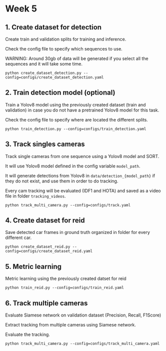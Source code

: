 # Week 5

## 1. Create dataset for detection
Create train and validation splits for training and inference.

Check the config file to specify which sequences to use.

WARNING: Around 30gb of data will be generated if you select all the sequences and it will
take some time.
````
python create_dataset_detection.py --config=configs/create_dataset_detection.yaml
````

## 2. Train detection model (optional)
Train a Yolov8 model using the previously created dataset (train and validation) in case you
do not have a pretrained Yolov8 model for this task.

Check the config file to specify where are located the different splits.
````
python train_detection.py --config=configs/train_detection.yaml
````

## 3. Track singles cameras
Track single cameras from one sequence using a Yolov8 model and SORT.

It will use Yolov8 model defined in the config variable `model_path`.

It will generate detections from Yolov8 in `data/detection_{model_path}` if they do not exist, and use them
in order to do tracking.

Every cam tracking will be evaluated (IDF1 and HOTA) and saved as a video file in folder `tracking_videos`.

````
python track_multi_camera.py --config=configs/track.yaml
````

## 4. Create dataset for reid
Save detected car frames in ground truth organized in folder for every different car.
````
python create_dataset_reid.py --config=configs/create_dataset_reid.yaml
````

## 5. Metric learning
Metric learning using the previously created datset for reid

````
python train_reid.py --config=configs/train_reid.yaml
````

## 6. Track multiple cameras
Evaluate Siamese network on validation dataset (Precision, Recall, F1Score)

Extract tracking from multiple cameras using Siamese network.

Evaluate the tracking.

````
python track_multi_camera.py --config=configs/track_multi_camera.yaml
````